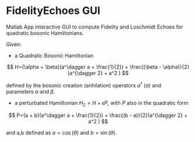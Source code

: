 # FidelityEchoes GUI

Matlab App interactive GUI to compute Fidelity and Loschmidt Echoes for quadratic bosonic Hamiltonians.

Given: 
  - a Quadratic Bosonic Hamiltonian

  $$ H=(\alpha + \beta)(a^\dagger a + \frac{1}{2}) + \frac{(\beta - \alpha)}{2}(a^{\dagger 2} + a^2 ) $$

defined by the bosonic creation (anhilation) operators $a^\dagger$ ($a$) and parameters $\alpha$ and $\beta$.

  - a perturbated Hamiltonian $H_2 = H + \epsilon P$, with $P$ also in the quadratic form
  
  $$ P=(a + b)(a^\dagger a + \frac{1}{2}) + \frac{(b - a)}{2}(a^{\dagger 2} + a^2 ) $$
  
  and a,b defined as $a=\cos(\theta)$ and $b=\sin(\theta)$.
